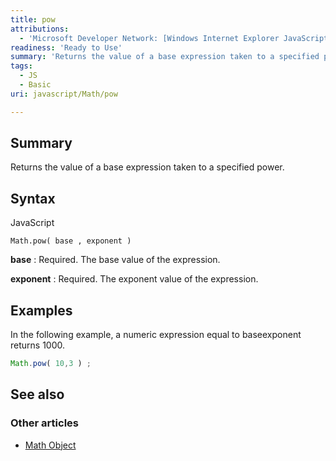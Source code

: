 ```yaml
---
title: pow
attributions:
  - 'Microsoft Developer Network: [Windows Internet Explorer JavaScript reference Article](http://msdn.microsoft.com/en-us/library/ie/yek4tbz0%28v=vs.94%29.aspx)'
readiness: 'Ready to Use'
summary: 'Returns the value of a base expression taken to a specified power.'
tags:
  - JS
  - Basic
uri: javascript/Math/pow

---
```

## Summary

Returns the value of a base expression taken to a specified power.

## Syntax

<span class="language">JavaScript</span>

    Math.pow( base , exponent )

**base**
:   Required. The base value of the expression.

**exponent**
:   Required. The exponent value of the expression.

## Examples

In the following example, a numeric expression equal to baseexponent returns 1000.

``` js
Math.pow( 10,3 ) ;
```

## See also

### Other articles

-   [Math Object](/javascript/Math)

